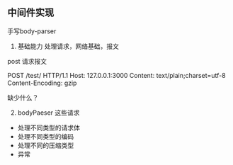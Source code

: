 ## 中间件实现
手写body-parser

1. 基础能力
  处理请求，网络基础，报文

  post 请求报文

  POST /test/ HTTP/1.1
  Host: 127.0.0.1:3000
  Content: text/plain;charset=utf-8
  Content-Encoding: gzip 

  缺少什么？
  
2. bodyPaeser 这些请求
  - 处理不同类型的请求体
  - 处理不同类型的编码
  - 处理不同的压缩类型
  - 异常